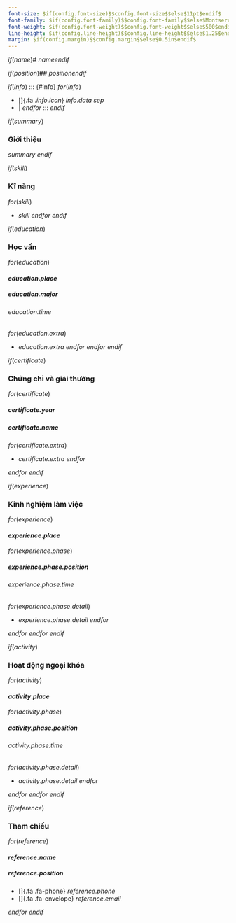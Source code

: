 ```yaml
---
font-size: $if(config.font-size)$$config.font-size$$else$11pt$endif$
font-family: $if(config.font-family)$$config.font-family$$else$Montserrat$endif$
font-weight: $if(config.font-weight)$$config.font-weight$$else$500$endif$
line-height: $if(config.line-height)$$config.line-height$$else$1.25$endif$
margin: $if(config.margin)$$config.margin$$else$0.5in$endif$
---
```

$if(name)$# $name$$endif$

$if(position)$## $position$$endif$

$if(info)$
::: {#info}
$for(info)$
- []{.fa .$info.icon$} $info.data$
$sep$
- \|
$endfor$
:::
$endif$

$if(summary)$
### Giới thiệu

$summary$
$endif$

$if(skill)$
### Kĩ năng

$for(skill)$
- $skill$
$endfor$
$endif$

$if(education)$
### Học vấn

$for(education)$
#### $education.place$

##### $education.major$

###### $education.time$

$for(education.extra)$
- $education.extra$
$endfor$
$endfor$
$endif$

$if(certificate)$
### Chứng chỉ và giải thưởng

$for(certificate)$
##### $certificate.year$

##### $certificate.name$

$for(certificate.extra)$
- $certificate.extra$
$endfor$

$endfor$
$endif$

$if(experience)$
### Kinh nghiệm làm việc

$for(experience)$
#### $experience.place$

$for(experience.phase)$
##### $experience.phase.position$

###### $experience.phase.time$

$for(experience.phase.detail)$
- $experience.phase.detail$
$endfor$

$endfor$
$endfor$
$endif$

$if(activity)$
### Hoạt động ngoại khóa

$for(activity)$
#### $activity.place$

$for(activity.phase)$
##### $activity.phase.position$

###### $activity.phase.time$

$for(activity.phase.detail)$
- $activity.phase.detail$
$endfor$

$endfor$
$endfor$
$endif$

$if(reference)$
### Tham chiếu

$for(reference)$
#### $reference.name$

##### $reference.position$

- []{.fa .fa-phone} $reference.phone$
- []{.fa .fa-envelope} $reference.email$

$endfor$
$endif$